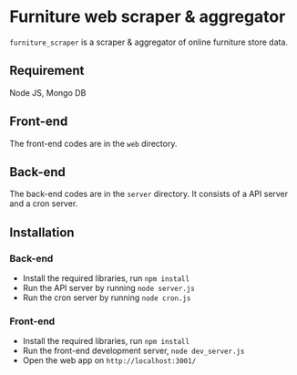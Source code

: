# Furniture web scraper & aggregator
`furniture_scraper` is a scraper &amp; aggregator of online furniture store data.

## Requirement

Node JS, Mongo DB

## Front-end

The front-end codes are in the `web` directory.

## Back-end

The back-end codes are in the `server` directory. It consists of a API server and a cron server.

## Installation

### Back-end

* Install the required libraries, run `npm install`
* Run the API server by running `node server.js`
* Run the cron server by running `node cron.js`

### Front-end

* Install the required libraries, run `npm install`
* Run the front-end development server, `node dev_server.js`
* Open the web app on `http://localhost:3001/`



